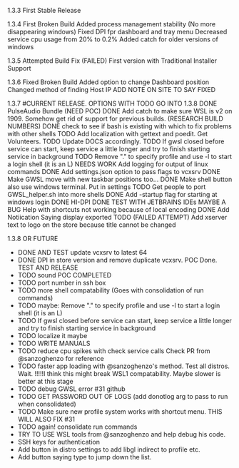 1.3.3
First Stable Release

1.3.4
First Broken Build
Added process management stability (No more disappearing windows)
Fixed DPI fpr dashboard and tray menu
Decreased service cpu usage from 20% to 0.2%
Added catch for older versions of windows

1.3.5
Attempted Build Fix (FAILED)
First version with Traditional Installer Support

1.3.6
Fixed Broken Build
Added option to change Dashboard position
Changed method of finding Host IP
ADD NOTE ON SITE TO SAY FIXED

1.3.7 #CURRENT RELEASE. OPTIONS WITH TODO GO INTO 1.3.8
DONE PulseAudio Bundle (NEED POC)
DONE Add catch to make sure WSL is v2 on 1909. Somehow get rid of support for previous builds. (RESEARCH BUILD NUMBERS)
DONE check to see if bash is existing with which to fix problems with other shells
TODO Add localization with gettext and poedit. Get Volunteers.
TODO Update DOCS accordingly.
TODO If gwsl closed before service can start, keep service a little longer and try to finish starting service in background
TODO Remove "." to specify profile and use -l to start a login shell (it is an L)
NEEDS WORK Add logging for output of linux commands
DONE Add settings.json option to pass flags to vcxsrv
DONE Make GWSL move with new taskbar positions too...
DONE Make shell button also use windows terminal. Put in settings
TODO Get people to port GWSL_helper.sh into more shells
DONE Add -startup flag for starting at windows login
DONE HI-DPI
DONE TEST WITH JETBRAINS IDEs
MAYBE A BUG Help with shortcuts not working because of local encoding
DONE Add Notiication Saying display exported
TODO (FAILED ATTEMPT) Add xserver text to logo on the store because title cannot be changed

1.3.8 OR FUTURE
*  DONE AND TEST update vcxsrv to latest 64
*  DONE DPI in store version and remove duplicate vcxsrv. POC Done. TEST AND RELEASE
*  TODO sound POC COMPLETED
*  TODO port number in ssh box
*  TODO more shell compatability (Goes with consolidation of run commands)
*  TODO maybe: Remove "." to specify profile and use -l to start a login shell (it is an L)
*  TODO If gwsl closed before service can start, keep service a little longer and try to finish starting service in background
*  TODO localize it maybe
*  TODO WRITE MANUALS
*  TODO reduce cpu spikes with check service calls Check PR from @sanzoghenzo for reference
*  TODO faster app loading with @sanzoghenzo's method. Test all distros. Wait. !!!!!I think this might break WSL1 compatability. Maybe slower is better at this stage
*  TODO debug GWSL error #31 github
*  TODO GET PASSWORD OUT OF LOGS (add donotlog arg to pass to run when consolidated)
*  TODO Make sure new profile system works with shortcut menu. THIS WILL ALSO FIX #31
*  TODO again! consolidate run commands
*  TRY TO USE WSL tools from @sanzoghenzo and help debug his code. 
*  SSH keys for authentication
*  Add button in distro settings to add libgl indirect to profile etc.
*  Add button saying type to jump down the list.
